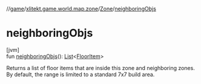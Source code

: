 //[game](../../../index.md)/[xlitekt.game.world.map.zone](../index.md)/[Zone](index.md)/[neighboringObjs](neighboring-objs.md)

# neighboringObjs

[jvm]\
fun [neighboringObjs](neighboring-objs.md)(): [List](https://kotlinlang.org/api/latest/jvm/stdlib/kotlin.collections/-list/index.html)&lt;[FloorItem](../../xlitekt.game.content.item/-floor-item/index.md)&gt;

Returns a list of floor items that are inside this zone and neighboring zones. By default, the range is limited to a standard 7x7 build area.
